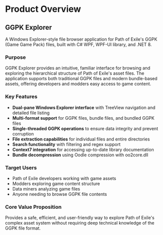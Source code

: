 # Product Overview

## GGPK Explorer

A Windows Explorer-style file browser application for Path of Exile's GGPK (Game Game Pack) files, built with C# WPF, WPF-UI library, and .NET 8.

### Purpose

GGPK Explorer provides an intuitive, familiar interface for browsing and exploring the hierarchical structure of Path of Exile's asset files. The application supports both traditional GGPK files and modern bundle-based assets, offering developers and modders easy access to game content.

### Key Features

- **Dual-pane Windows Explorer interface** with TreeView navigation and detailed file listing
- **Multi-format support** for GGPK files, bundle files, and bundled GGPK files
- **Single-threaded GGPK operations** to ensure data integrity and prevent corruption
- **File extraction capabilities** for individual files and entire directories
- **Search functionality** with filtering and regex support
- **Context7 integration** for accessing up-to-date library documentation
- **Bundle decompression** using Oodle compression with oo2core.dll

### Target Users

- Path of Exile developers working with game assets
- Modders exploring game content structure
- Data miners analyzing game files
- Anyone needing to browse GGPK file contents

### Core Value Proposition

Provides a safe, efficient, and user-friendly way to explore Path of Exile's complex asset system without requiring deep technical knowledge of the GGPK file format.